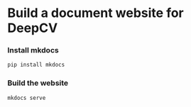 # Build a document website for DeepCV

### Install mkdocs

```sh
pip install mkdocs
```

### Build the website
```sh
mkdocs serve
```
